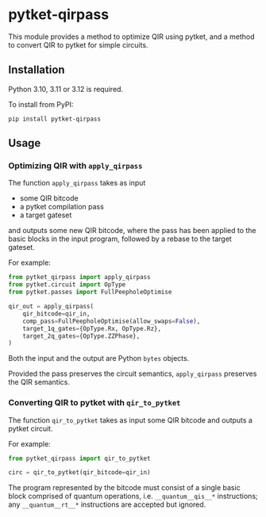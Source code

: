 # pytket-qirpass

This module provides a method to optimize QIR using pytket, and a method to
convert QIR to pytket for simple circuits.

## Installation

Python 3.10, 3.11 or 3.12 is required.

To install from PyPI:

```shell
pip install pytket-qirpass
```

## Usage

### Optimizing QIR with `apply_qirpass`

The function `apply_qirpass` takes as input

- some QIR bitcode
- a pytket compilation pass
- a target gateset

and outputs some new QIR bitcode, where the pass has been applied to the basic
blocks in the input program, followed by a rebase to the target gateset.

For example:

```python
from pytket_qirpass import apply_qirpass
from pytket.circuit import OpType
from pytket.passes import FullPeepholeOptimise

qir_out = apply_qirpass(
    qir_bitcode=qir_in,
    comp_pass=FullPeepholeOptimise(allow_swaps=False),
    target_1q_gates={OpType.Rx, OpType.Rz},
    target_2q_gates={OpType.ZZPhase},
)
```

Both the input and the output are Python `bytes` objects.

Provided the pass preserves the circuit semantics, `apply_qirpass` preserves
the QIR semantics.

### Converting QIR to pytket with `qir_to_pytket`

The function `qir_to_pytket` takes as input some QIR bitcode and outputs a
pytket circuit.

For example:

```python
from pytket_qirpass import qir_to_pytket

circ = qir_to_pytket(qir_bitcode=qir_in)
```

The program represented by the bitcode must consist of a single basic block
comprised of quantum operations, i.e. `__quantum__qis__*` instructions; any
`__quantum__rt__*` instructions are accepted but ignored.
